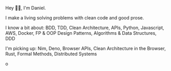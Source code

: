 
Hey 👋🏾, I'm Daniel.

I make a living solving problems with clean code and good prose.

I know a bit about: BDD, TDD, Clean Architecture, APIs, Python, Javascript, AWS, Docker, FP & OOP Design Patterns, Algorithms & Data Structures, DDD

I'm picking up: Nim, Deno, Browser APIs, Clean Architecture in the Browser, Rust, Formal Methods, Distributed Systems

[<img align="left" alt="okeyokoro | LinkedIn" width="16px" src="https://cdn.jsdelivr.net/npm/simple-icons@v3/icons/linkedin.svg" />](https://linkedin.com/in/okeyokoro)
